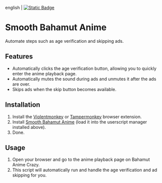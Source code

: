 english | [![Static Badge](https://img.shields.io/badge/lang-zh_tw-green)](https://github.com/Max46656/EverythingInGreasyFork/blob/main/%E7%9C%81%E5%8A%9B/SmoothBahamutAnime/README.zh-Hant.md)

# Smooth Bahamut Anime
Automate steps such as age verification and skipping ads.

## Features
* Automatically clicks the age verification button, allowing you to quickly enter the anime playback page.
* Automatically mutes the sound during ads and unmutes it after the ads are over.
* Skips ads when the skip button becomes available.

## Installation
1. Install the [Violentmonkey](https://violentmonkey.github.io) or [Tampermonkey](https://www.tampermonkey.net/) browser extension.
2. Install [Smooth Bahamut Anime](https://greasyfork.org/zh-TW/scripts/503557-%E6%B5%81%E6%9A%A2%E5%B7%B4%E5%93%88%E5%8B%95%E7%95%AB%E7%98%8B) (load it into the userscript manager installed above).
3. Done.

## Usage
1. Open your browser and go to the anime playback page on Bahamut Anime Crazy.
2. This script will automatically run and handle the age verification and ad skipping for you.
